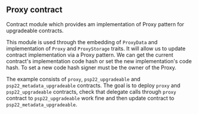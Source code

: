 ## Proxy contract

Contract module which provides am implementation of Proxy pattern for upgradeable contracts.

This module is used through the embedding of `ProxyData` and implementation of `Proxy` and
`ProxyStorage` traits. It will allow us to update contract implementation via a Proxy pattern.
We can get the current contract's implementation code hash or set the new implementation's code hash.
To set a new code hash signer must be the owner of the Proxy.

The example consists of `proxy`, `psp22_upgradeable` and `psp22_metadata_upgradeable` contracts. The goal is to
deploy `proxy` and `psp22_upgradeable` contracts, check that delegate calls through `proxy` contract to `psp22_upgradeable`
work fine and then update contract to `psp22_metadata_upgradeable`.